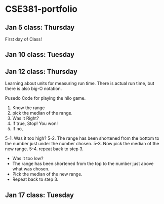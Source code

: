 # CSE381-portfolio

## Jan 5 class: Thursday
First day of Class!

## Jan 10 class: Tuesday

## Jan 12 class: Thursday

Learning about units for measuring run time. There is actual run time, but there is also big-O notation.

Pusedo Code for playing the hilo game.
1. Know the range
2. pick the median of the range.
3. Was it Right?
4. If true, Stop! You won!
5. If no, 

5-1. Was it too high?
5-2. The range has been shortened from the bottom to the number just under the number chosen.
5-3. Now pick the median of the new range.
5-4. repeat back to step 3.

* Was it too low?
* The range has been shortened from the top to the number just above what was chosen.
* Pick the median of the new range.
* Repeat back to step 3.
    
## Jan 17 class: Tuesday
